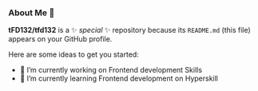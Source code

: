 ### About Me 👋


**tFD132/tfd132** is a ✨ _special_ ✨ repository because its `README.md` (this file) appears on your GitHub profile.

Here are some ideas to get you started:

- 🔭 I’m currently working on Frontend development Skills
- 🌱 I’m currently learning Frontend development on Hyperskill




